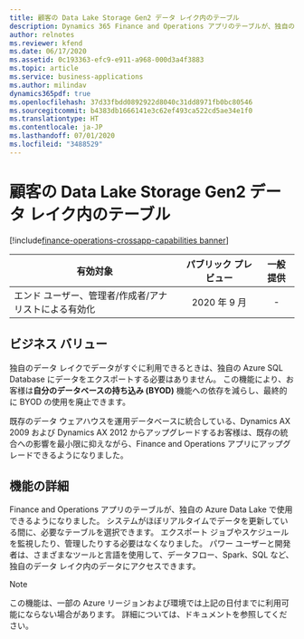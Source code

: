 ```yaml
---
title: 顧客の Data Lake Storage Gen2 データ レイク内のテーブル
description: Dynamics 365 Finance and Operations アプリのテーブルが、独自の Azure Data Lake で使用できるようになりました。 顧客は、システムがほぼリアルタイムでデータを更新している間に、必要なテーブルを選択できます。
author: relnotes
ms.reviewer: kfend
ms.date: 06/17/2020
ms.assetid: 0c193363-efc9-e911-a968-000d3a4f3883
ms.topic: article
ms.service: business-applications
ms.author: milindav
dynamics365pdf: true
ms.openlocfilehash: 37d33fbdd0892922d8040c31dd8971fb0bc80546
ms.sourcegitcommit: b4383db1666141e3c62ef493ca522cd5ae34e1f0
ms.translationtype: HT
ms.contentlocale: ja-JP
ms.lasthandoff: 07/01/2020
ms.locfileid: "3488529"
---
```

# <a name="tables-in-a-customers-data-lake-storage-gen2-data-lake"></a>顧客の Data Lake Storage Gen2 データ レイク内のテーブル
[!include[finance-operations-crossapp-capabilities banner](../includes/finance-operations-crossapp-capabilities.md)]

| 有効対象    |  パブリック プレビュー | 一般提供 | 
| ---------- | :----------: |:----------: |
|エンド ユーザー、管理者/作成者/アナリストによる有効化|2020 年 9 月| -|


## <a name="business-value"></a>ビジネス バリュー
<!-- bv start -->
独自のデータ レイクでデータがすぐに利用できるときは、独自の Azure SQL Database にデータをエクスポートする必要はありません。 この機能により、お客様は**自分のデータベースの持ち込み (BYOD)** 機能への依存を減らし、最終的に BYOD の使用を廃止できます。 

既存のデータ ウェアハウスを運用データベースに統合している、Dynamics AX 2009 および Dynamics AX 2012 からアップグレードするお客様は、既存の統合への影響を最小限に抑えながら、Finance and Operations アプリにアップグレードできるようになりました。
<!-- bv end -->



## <a name="feature-details"></a>機能の詳細
<!--feature detail start -->
Finance and Operations アプリのテーブルが、独自の Azure Data Lake で使用できるようになりました。 システムがほぼリアルタイムでデータを更新している間に、必要なテーブルを選択できます。 エクスポート ジョブやスケジュールを監視したり、管理したりする必要はなくなりました。 パワー ユーザーと開発者は、さまざまなツールと言語を使用して、データフロー、Spark、SQL など、独自のデータ レイク内のデータにアクセスできます。

> [!NOTE]
> この機能は、一部の Azure リージョンおよび環境では上記の日付までに利用可能にならない場合があります。 詳細については、ドキュメントを参照してください。
<!--feature detail end -->









